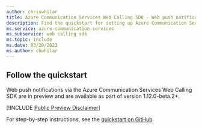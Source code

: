 ```yaml
---
author: chriswhilar
title: Azure Communication Services Web Calling SDK - Web push notifications
description: Find the quickstart for setting up Azure Communication Services Web Calling SDK push notifications.
ms.service: azure-communication-services
ms.subservice: web calling sdk
ms.topic: include
ms.date: 03/20/2023
ms.author: chwhilar
---
```


## Follow the quickstart

Web push notifications via the Azure Communication Services Web Calling SDK are in preview and are available as part of version 1.12.0-beta.2+.

[!INCLUDE [Public Preview Disclaimer](../../../../includes/public-preview-include.md)]

For step-by-step instructions, see the [quickstart on GitHub](https://github.com/Azure-Samples/communication-services-javascript-quickstarts/blob/main/calling-web-push-notifications/README.md).
